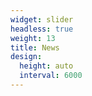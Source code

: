 ```yaml
---
widget: slider
headless: true
weight: 13
title: News
design:
  height: auto
  interval: 6000
---
```

